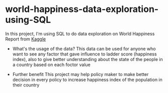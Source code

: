 # world-happiness-data-exploration-using-SQL

In this project, I'm using SQL to do data exploration on World Happiness Report from [Kaggle](https://www.kaggle.com/datasets/ajaypalsinghlo/world-happiness-report-2021/data)

- What's the usage of the data?
  This data can be used for anyone who want to see any factor that gave influence to ladder score (happiness index), also to give better understanding about the state of the people in a country based on each foctor value

- Further benefit
  This project may help policy maker to make better decision in every policy to increase happiness index of the population in their country
